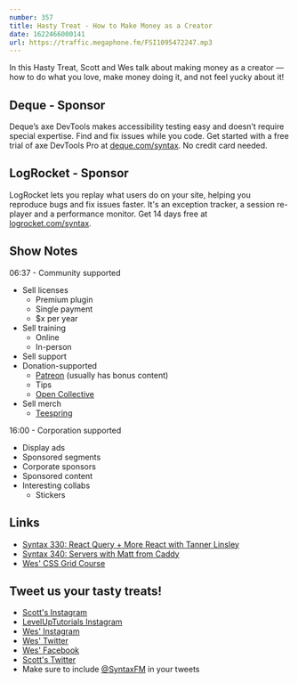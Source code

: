 ```yaml
---
number: 357
title: Hasty Treat - How to Make Money as a Creator
date: 1622466000141
url: https://traffic.megaphone.fm/FSI1095472247.mp3
---
```


In this Hasty Treat, Scott and Wes talk about making money as a creator — how to do what you love, make money doing it, and not feel yucky about it!

## Deque - Sponsor
Deque’s axe DevTools makes accessibility testing easy and doesn’t require special expertise. Find and fix issues while you code. Get started with a free trial of axe DevTools Pro at [deque.com/syntax](https://www.deque.com/syntax). No credit card needed.

## LogRocket - Sponsor
LogRocket lets you replay what users do on your site, helping you reproduce bugs and fix issues faster. It's an exception tracker, a session re-player and a performance monitor. Get 14 days free at [logrocket.com/syntax](https://logrocket.com/syntax).

## Show Notes
06:37 - Community supported
* Sell licenses
  * Premium plugin
  * Single payment
  * $x per year
* Sell training
  * Online
  * In-person
* Sell support
* Donation-supported
  * [Patreon](https://www.patreon.com/) (usually has bonus content)
  * Tips
  * [Open Collective](https://opencollective.com/)
* Sell merch
  * [Teespring](https://teespring.com/)

16:00 - Corporation supported
* Display ads
* Sponsored segments
* Corporate sponsors
* Sponsored content
* Interesting collabs
  * Stickers

## Links
* [Syntax 330: React Query + More React with Tanner Linsley](https://syntax.fm/show/330/react-query-more-react-with-tanner-linsley)
* [Syntax 340: Servers with Matt from Caddy](https://syntax.fm/show/340/servers-with-matt-from-caddy)
* [Wes' CSS Grid Course](https://cssgrid.io/)

## Tweet us your tasty treats!
* [Scott's Instagram](https://www.instagram.com/stolinski/)
* [LevelUpTutorials Instagram](https://www.instagram.com/LevelUpTutorials/)
* [Wes' Instagram](https://www.instagram.com/wesbos/)
* [Wes' Twitter](https://twitter.com/wesbos)
* [Wes' Facebook](https://www.facebook.com/wesbos.developer)
* [Scott's Twitter](https://twitter.com/stolinski)
* Make sure to include [@SyntaxFM](https://twitter.com/SyntaxFM) in your tweets